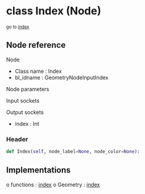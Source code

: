 # class Index (Node)

<sub>go to [index](/docs/index.md)</sub>

## Node reference

Node
 - Class name : Index
 - bl_idname : GeometryNodeInputIndex

Node parameters

Input sockets

Output sockets
 - index : Int

### Header

``` python
def Index(self, node_label=None, node_color=None):
```

## Implementations

o functions : [index](#index)
o Geometry : [index](#index) 

